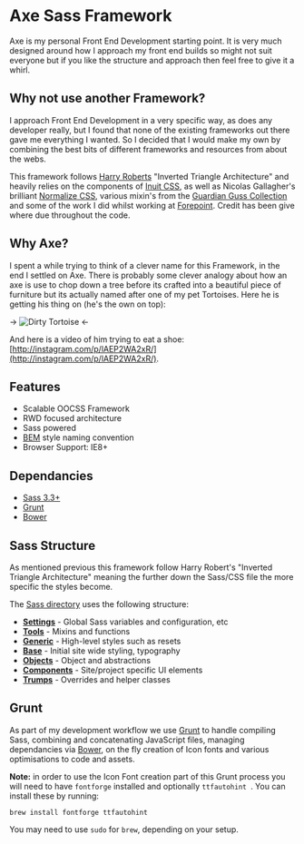 # Axe Sass Framework

Axe is my personal Front End Development starting point. It is very much designed around how I approach my front end builds so might not suit everyone but if you like the structure and approach then feel free to give it a whirl.

## Why not use another Framework?

I approach Front End Development in a very specific way, as does any developer really, but I found that none of the existing frameworks out there gave me everything I wanted. So I decided that I would make my own by combining the best bits of different frameworks and resources from about the webs.

This framework follows [Harry Roberts](http://www.csswizardry.com) "Inverted Triangle Architecture" and heavily relies on the components of [Inuit CSS](https://github.com/inuitcss), as well as Nicolas Gallagher's brilliant [Normalize CSS](https://github.com/necolas/normalize.css), various mixin's from the [Guardian Guss Collection](https://github.com/guardian/guss) and some of the work I did whilst working at [Forepoint](https://github.com/forepoint/Forepoint-SASS-Framework). Credit has been give where due throughout the code.

## Why Axe?

I spent a while trying to think of a clever name for this Framework, in the end I settled on Axe. There is probably some clever analogy about how an axe is use to chop down a tree before its crafted into a beautiful piece of furniture but its actually named after one of my pet Tortoises. Here he is getting his thing on (he's the own on top):

-> ![Dirty Tortoise](http://distilleryimage8.ak.instagram.com/525f9d70df2d11e1b07922000a1e9bee_7.jpg) <-

And here is a video of him trying to eat a shoe: [http://instagram.com/p/lAEP2WA2xR/](http://instagram.com/p/lAEP2WA2xR/).

## Features

- Scalable OOCSS Framework
- RWD focused architecture
- Sass powered
- [BEM](http://bem.info/) style naming convention
- Browser Support: IE8+

## Dependancies

- [Sass 3.3+](http://sass-lang.com/)
- [Grunt](http://gruntjs.com/)
- [Bower](http://bower.io/)

## Sass Structure

As mentioned previous this framework follow Harry Robert's "Inverted Triangle Architecture" meaning the further down the Sass/CSS file the more specific the styles become.

The [Sass directory](https://github.com/shaunbent/Axe/tree/master/assets/sass) uses the following structure:

- **[Settings](https://github.com/shaunbent/Axe/tree/master/assets/sass/settings)** - Global Sass variables and configuration, etc
- **[Tools](https://github.com/shaunbent/Axe/tree/master/assets/sass/tools)** - Mixins and functions
- **[Generic](https://github.com/shaunbent/Axe/tree/master/assets/sass/generic)** - High-level styles such as resets
- **[Base](https://github.com/shaunbent/Axe/tree/master/assets/sass/base)** - Initial site wide styling, typography
- **[Objects](https://github.com/shaunbent/Axe/tree/master/assets/sass/objects)** - Object and abstractions
- **[Components](https://github.com/shaunbent/Axe/tree/master/assets/sass/components)** - Site/project specific UI elements
- **[Trumps](https://github.com/shaunbent/Axe/tree/master/assets/sass/trumps)** - Overrides and helper classes

## Grunt

As part of my development workflow we use [Grunt](http://gruntjs.com/) to handle compiling Sass, combining and concatenating JavaScript files, managing dependancies via [Bower](http://bower.io/), on the fly creation of Icon fonts and various optimisations to code and assets.

**Note:** in order to use the Icon Font creation part of this Grunt process you will need to have `fontforge` installed and optionally `ttfautohint `. You can install these by running:

	brew install fontforge ttfautohint

You may need to use `sudo` for `brew`, depending on your setup.
